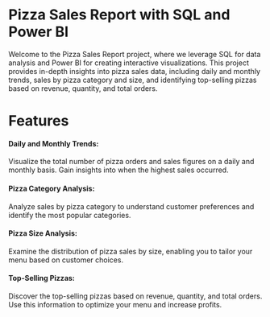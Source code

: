 # Pizza Sales Report with SQL and Power BI

Welcome to the Pizza Sales Report project, where we leverage SQL for data analysis and Power BI for creating interactive visualizations. This project provides in-depth insights into pizza sales data, including daily and monthly trends, sales by pizza category and size, and identifying top-selling pizzas based on revenue, quantity, and total orders.

# Features

#### Daily and Monthly Trends: 
Visualize the total number of pizza orders and sales figures on a daily and monthly basis. Gain insights into when the highest sales occurred.

#### Pizza Category Analysis: 
Analyze sales by pizza category to understand customer preferences and identify the most popular categories.

#### Pizza Size Analysis: 
Examine the distribution of pizza sales by size, enabling you to tailor your menu based on customer choices.

#### Top-Selling Pizzas:
Discover the top-selling pizzas based on revenue, quantity, and total orders. Use this information to optimize your menu and increase profits.



